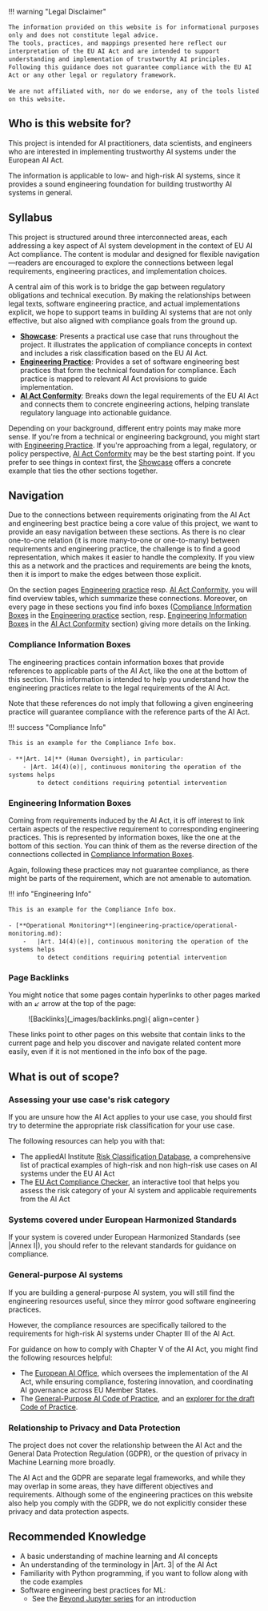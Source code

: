 !!! warning "Legal Disclaimer"

    The information provided on this website is for informational purposes only and does not constitute legal advice.
    The tools, practices, and mappings presented here reflect our interpretation of the EU AI Act and are intended to support understanding and implementation of trustworthy AI principles.
    Following this guidance does not guarantee compliance with the EU AI Act or any other legal or regulatory framework.

    We are not affiliated with, nor do we endorse, any of the tools listed on this website.

## Who is this website for?

This project is intended for AI practitioners, data scientists, and engineers who are interested in implementing trustworthy AI systems under the European AI Act.

The information is applicable to low- and high-risk AI systems, since it provides a sound engineering foundation for building trustworthy AI systems in general.

## Syllabus

This project is structured around three interconnected areas, each addressing a key aspect of AI system development in the context of EU AI Act compliance. The content is modular and designed for flexible navigation—readers are encouraged to explore the connections between legal requirements, engineering practices, and implementation choices.

A central aim of this work is to bridge the gap between regulatory obligations and technical execution. By making the relationships between legal texts, software engineering practice, and actual implementations explicit, we hope to support teams in building AI systems that are not only effective, but also aligned with compliance goals from the ground up.

-   [**Showcase**](showcase/index.md): Presents a practical use case that runs throughout the project. It illustrates the application of compliance concepts in context and includes a risk classification based on the EU AI Act.
-   [**Engineering Practice**](engineering-practice/index.md): Provides a set of software engineering best practices that form the technical foundation for compliance. Each practice is mapped to relevant AI Act provisions to guide implementation.
-   [**AI Act Conformity**](conformity/index.md): Breaks down the legal requirements of the EU AI Act and connects them to concrete engineering actions, helping translate regulatory language into actionable guidance.

Depending on your background, different entry points may make more sense.
If you're from a technical or engineering background, you might start with [Engineering Practice](engineering-practice/index.md). If you're approaching from a legal, regulatory, or policy perspective, [AI Act Conformity](conformity/index.md) may be the best starting point.
If you prefer to see things in context first, the [Showcase](showcase/index.md) offers a concrete example that ties the other sections together.

## Navigation

Due to the connections between requirements originating from the AI Act and engineering best
practice being a core value of this project, we want to provide an easy navigation
between these sections. As there is no clear one-to-one relation (it is more many-to-one or one-to-many) between requirements and engineering practice, the challenge is
to find a good representation, which makes it easier to handle the complexity.
If you view this as a network and the practices and requirements
are being the knots, then it is import to make the edges between those explicit.

On the section pages [Engineering practice](engineering-practice/index.md) resp. [AI Act Conformity](conformity/index.md), you will find overview tables, which summarize
these connections. Moreover, on every page in these sections you find info boxes
([Compliance Information Boxes](#compliance-information-boxes) in the [Engineering practice](engineering-practice/index.md) section, resp. [Engineering Information Boxes](#engineering-information-boxes) in the [AI Act Conformity](conformity/index.md) section) giving more details on the linking.



### Compliance Information Boxes

The engineering practices contain information boxes that provide references to applicable parts of the AI Act, like the one at the bottom of this section.
This information is intended to help you understand how the engineering practices relate to the legal requirements of the AI Act.

Note that these references do not imply that following a given engineering practice will guarantee compliance with the reference parts of the AI Act.

!!! success "Compliance Info"

    This is an example for the Compliance Info box.

    - **|Art. 14|** (Human Oversight), in particular:
        - |Art. 14(4)(e)|, continuous monitoring the operation of the systems helps
            to detect conditions requiring potential intervention

### Engineering Information Boxes
Coming from requirements induced by the AI Act, it is off interest to link
certain aspects of the respective requirement to corresponding engineering practices.
This is represented by information boxes, like the one at the bottom of this section.
You can think of them as the reverse direction of the connections collected
in [Compliance Information Boxes](#compliance-information-boxes).

Again, following these practices may not guarantee compliance, as there might be
parts of the requirement, which are not amenable to automation.

!!! info "Engineering Info"

    This is an example for the Compliance Info box.

    - [**Operational Monitoring**](engineering-practice/operational-monitoring.md):
        -   |Art. 14(4)(e)|, continuous monitoring the operation of the systems helps
            to detect conditions requiring potential intervention

### Page Backlinks

You might notice that some pages contain hyperlinks to other pages marked with an <em>↙</em> arrow at the top of the page:

<figure markdown="span">
![Backlinks](_images/backlinks.png){ align=center }
</figure>

These links point to other pages on this website that contain links to the current page and help you discover and navigate related content more easily, even if it is not mentioned in the info box of the page.

## What is out of scope?

### Assessing your use case's risk category

If you are unsure how the AI Act applies to your use case, you should first try to determine the appropriate risk classification for your use case.

The following resources can help you with that:

-   The appliedAI Institute [Risk Classification Database](https://www.appliedai-institute.de/en/risk-classification-database), a comprehensive list of practical examples of high-risk and non high-risk use cases on AI systems under the EU AI Act
-   The [EU Act Compliance Checker](https://artificialintelligenceact.eu/assessment/eu-ai-act-compliance-checker/), an interactive tool that helps you assess the risk category of your AI system and applicable requirements from the AI Act

### Systems covered under European Harmonized Standards

If your system is covered under European Harmonized Standards (see |Annex I|), you should refer to the relevant standards for guidance on compliance.

### General-purpose AI systems

If you are building a general-purpose AI system, you will still find the engineering resources useful, since they mirror good software engineering practices.

However, the compliance resources are specifically tailored to the requirements for high-risk AI systems under Chapter III of the AI Act.

For guidance on how to comply with Chapter V of the AI Act, you might find the following resources helpful:

-   The [European AI Office](https://digital-strategy.ec.europa.eu/en/policies/ai-office), which oversees the implementation of the AI Act, while ensuring compliance, fostering innovation, and coordinating AI governance across EU Member States.
-   The [General-Purpose AI Code of Practice](https://digital-strategy.ec.europa.eu/en/policies/ai-code-practice), and an [explorer for the draft Code of Practice](https://code-of-practice.ai).

### Relationship to Privacy and Data Protection

The project does not cover the relationship between the AI Act and the General Data Protection Regulation (GDPR), or the question of privacy in Machine Learning more broadly.

The AI Act and the GDPR are separate legal frameworks, and while they may overlap in some areas, they have different objectives and requirements.
Although some of the engineering practices on this website also help you comply with the GDPR, we do not explicitly consider these privacy and data protection aspects.

## Recommended Knowledge

-   A basic understanding of machine learning and AI concepts
-   An understanding of the terminology in |Art. 3| of the AI Act
-   Familiarity with Python programming, if you want to follow along with the code examples
-   Software engineering best practices for ML:
    -   See the [Beyond Jupyter series](https://transferlab.ai/trainings/beyond-jupyter/) for an introduction
